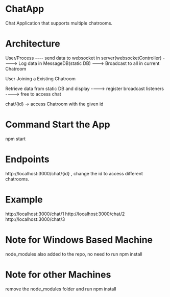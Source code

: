 # ChatApp

Chat Application that supports multiple chatrooms.

# Architecture

User/Process ---- send data to websocket in server(websocketController) ----> Log data in MessageDB(static DB) ---> Broadcast to all in current Chatroom

User Joining a Existing Chatroom

Retrieve data from static DB and display ----> register broadcast listeners ----> free to access chat



chat/{id} -> access Chatroom with the given id


# Command Start the App
npm start

# Endpoints

http://localhost:3000/chat/{id} , change the id to access different chatrooms. 

# Example
http://localhost:3000/chat/1
http://localhost:3000/chat/2
http://localhost:3000/chat/3


# Note for Windows Based Machine
node_modules also added to the repo, no need to run npm install 

# Note for other Machines
remove the node_modules folder and run npm install  

